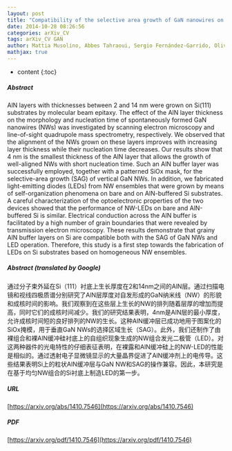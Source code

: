 ```yaml
---
layout: post
title: "Compatibility of the selective area growth of GaN nanowires on AlN-buffered Si substrates with the operation of light emitting diodes"
date: 2014-10-28 08:26:56
categories: arXiv_CV
tags: arXiv_CV GAN
author: Mattia Musolino, Abbes Tahraoui, Sergio Fernández-Garrido, Oliver Brandt, Achim Trampert, Lutz Geelhaar, Henning Riechert
mathjax: true
---
```


* content
{:toc}

##### Abstract
AlN layers with thicknesses between 2 and 14 nm were grown on Si(111) substrates by molecular beam epitaxy. The effect of the AlN layer thickness on the morphology and nucleation time of spontaneously formed GaN nanowires (NWs) was investigated by scanning electron microscopy and line-of-sight quadrupole mass spectrometry, respectively. We observed that the alignment of the NWs grown on these layers improves with increasing layer thickness while their nucleation time decreases. Our results show that 4 nm is the smallest thickness of the AlN layer that allows the growth of well-aligned NWs with short nucleation time. Such an AlN buffer layer was successfully employed, together with a patterned SiOx mask, for the selective-area growth (SAG) of vertical GaN NWs. In addition, we fabricated light-emitting diodes (LEDs) from NW ensembles that were grown by means of self-organization phenomena on bare and on AlN-buffered Si substrates. A careful characterization of the optoelectronic properties of the two devices showed that the performance of NW-LEDs on bare and AlN-buffered Si is similar. Electrical conduction across the AlN buffer is facilitated by a high number of grain boundaries that were revealed by transmission electron microscopy. These results demonstrate that grainy AlN buffer layers on Si are compatible both with the SAG of GaN NWs and LED operation. Therefore, this study is a first step towards the fabrication of LEDs on Si substrates based on homogeneous NW ensembles.

##### Abstract (translated by Google)
通过分子束外延在Si（111）衬底上生长厚度在2和14nm之间的AlN层。通过扫描电镜和视线四极质谱分别研究了AlN层厚度对自发形成的GaN纳米线（NW）的形貌和成核时间的影响。我们观察到在这些层上生长的NW的排列随着层厚的增加而提高，同时它们的成核时间减少。我们的研究结果表明，4nm是AlN层的最小厚度，允许成核时间短的良好排列的NW的生长。这种AlN缓冲层已成功地用于图案化的SiOx掩模，用于垂直GaN NWs的选择区域生长（SAG）。此外，我们还制作了由裸组合和裸AlN缓冲硅衬底上的自组织现象生成的NW组合发光二极管（LED）。对这两种器件的光电特性的仔细表征表明，在裸露和AlN缓冲硅上的NW-LED的性能是相似的。通过透射电子显微镜显示的大量晶界促进了AlN缓冲剂上的电传导。这些结果表明Si上的粒状AlN缓冲层与GaN NW和SAG的操作兼容。因此，本研究是在基于均匀NW组合的Si衬底上制造LED的第一步。

##### URL
[https://arxiv.org/abs/1410.7546](https://arxiv.org/abs/1410.7546)

##### PDF
[https://arxiv.org/pdf/1410.7546](https://arxiv.org/pdf/1410.7546)

